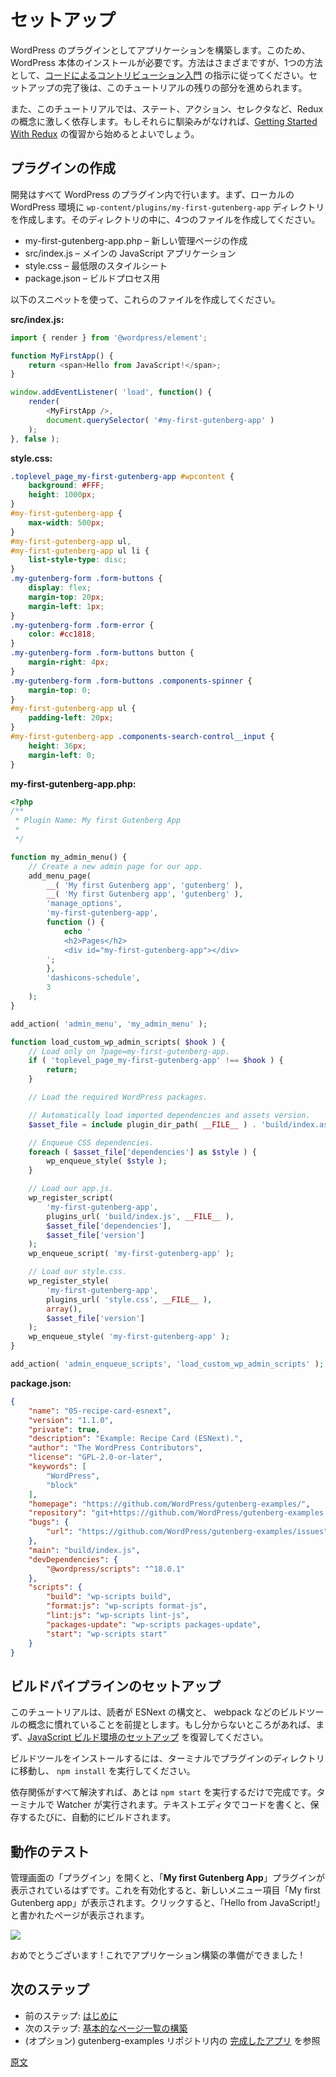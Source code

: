 <!--
# Setup
-->
# セットアップ

<!--
We will build the application as a WordPress plugin, which means you need to have WordPress itself installed. One way to do this is by following the instructions on the [Getting Started](/docs/contributors/code/getting-started-with-code-contribution.md) page. Once your setup is complete, you can follow along with the rest of this tutorial.
-->
WordPress のプラグインとしてアプリケーションを構築します。このため、WordPress 本体のインストールが必要です。方法はさまざまですが、1つの方法として、[コードによるコントリビューション入門](https://ja.wordpress.org/team/handbook/block-editor/contributors/code/getting-started-with-code-contribution) の指示に従ってください。セットアップの完了後は、このチュートリアルの残りの部分を進められます。

<!--
Also, this tutorial will lean heavily on Redux concepts such as state, actions, and selectors. If you are not familiar with them, you may want to start by reviewing [Getting Started With Redux](https://redux.js.org/introduction/getting-started).
-->
また、このチュートリアルでは、ステート、アクション、セレクタなど、Redux の概念に激しく依存します。もしそれらに馴染みがなければ、[Getting Started With Redux](https://redux.js.org/introduction/getting-started) の復習から始めるとよいでしょう。

<!--
## Creating a plugin
-->
## プラグインの作成

<!--
We'll do all the development inside of a WordPress plugin. Let's start by creating a `wp-content/plugins/my-first-gutenberg-app` directory in your local WordPress environment. We will need to create three files inside that directory:
-->
開発はすべて WordPress のプラグイン内で行います。まず、ローカルの WordPress 環境に `wp-content/plugins/my-first-gutenberg-app` ディレクトリを作成します。そのディレクトリの中に、4つのファイルを作成してください。

<!--
* my-first-gutenberg-app.php – to create a new admin page
* src/index.js – for our JavaScript application
* style.css – for the minimal stylesheet
* package.json – for the build process
-->
* my-first-gutenberg-app.php – 新しい管理ページの作成
* src/index.js – メインの JavaScript アプリケーション
* style.css – 最低限のスタイルシート
* package.json – ビルドプロセス用

<!--
Go ahead and create these files using the following snippets:
-->
以下のスニペットを使って、これらのファイルを作成してください。

**src/index.js:**

```js
import { render } from '@wordpress/element';

function MyFirstApp() {
	return <span>Hello from JavaScript!</span>;
}

window.addEventListener( 'load', function() {
	render(
		<MyFirstApp />,
		document.querySelector( '#my-first-gutenberg-app' )
	);
}, false );
```

**style.css:**
```css
.toplevel_page_my-first-gutenberg-app #wpcontent {
	background: #FFF;
	height: 1000px;
}
#my-first-gutenberg-app {
	max-width: 500px;
}
#my-first-gutenberg-app ul,
#my-first-gutenberg-app ul li {
	list-style-type: disc;
}
.my-gutenberg-form .form-buttons {
	display: flex;
	margin-top: 20px;
	margin-left: 1px;
}
.my-gutenberg-form .form-error {
	color: #cc1818;
}
.my-gutenberg-form .form-buttons button {
	margin-right: 4px;
}
.my-gutenberg-form .form-buttons .components-spinner {
	margin-top: 0;
}
#my-first-gutenberg-app ul {
	padding-left: 20px;
}
#my-first-gutenberg-app .components-search-control__input {
	height: 36px;
	margin-left: 0;
}
```

**my-first-gutenberg-app.php:**

```php
<?php
/**
 * Plugin Name: My first Gutenberg App
 *
 */

function my_admin_menu() {
	// Create a new admin page for our app.
	add_menu_page(
		__( 'My first Gutenberg app', 'gutenberg' ),
		__( 'My first Gutenberg app', 'gutenberg' ),
		'manage_options',
		'my-first-gutenberg-app',
		function () {
			echo '
			<h2>Pages</h2>
			<div id="my-first-gutenberg-app"></div>
		';
		},
		'dashicons-schedule',
		3
	);
}

add_action( 'admin_menu', 'my_admin_menu' );

function load_custom_wp_admin_scripts( $hook ) {
	// Load only on ?page=my-first-gutenberg-app.
	if ( 'toplevel_page_my-first-gutenberg-app' !== $hook ) {
		return;
	}

	// Load the required WordPress packages.

	// Automatically load imported dependencies and assets version.
	$asset_file = include plugin_dir_path( __FILE__ ) . 'build/index.asset.php';

	// Enqueue CSS dependencies.
	foreach ( $asset_file['dependencies'] as $style ) {
		wp_enqueue_style( $style );
	}

	// Load our app.js.
	wp_register_script(
		'my-first-gutenberg-app',
		plugins_url( 'build/index.js', __FILE__ ),
		$asset_file['dependencies'],
		$asset_file['version']
	);
	wp_enqueue_script( 'my-first-gutenberg-app' );

	// Load our style.css.
	wp_register_style(
		'my-first-gutenberg-app',
		plugins_url( 'style.css', __FILE__ ),
		array(),
		$asset_file['version']
	);
	wp_enqueue_style( 'my-first-gutenberg-app' );
}

add_action( 'admin_enqueue_scripts', 'load_custom_wp_admin_scripts' );
```

**package.json:**

```json
{
	"name": "05-recipe-card-esnext",
	"version": "1.1.0",
	"private": true,
	"description": "Example: Recipe Card (ESNext).",
	"author": "The WordPress Contributors",
	"license": "GPL-2.0-or-later",
	"keywords": [
		"WordPress",
		"block"
	],
	"homepage": "https://github.com/WordPress/gutenberg-examples/",
	"repository": "git+https://github.com/WordPress/gutenberg-examples.git",
	"bugs": {
		"url": "https://github.com/WordPress/gutenberg-examples/issues"
	},
	"main": "build/index.js",
	"devDependencies": {
		"@wordpress/scripts": "^18.0.1"
	},
	"scripts": {
		"build": "wp-scripts build",
		"format:js": "wp-scripts format-js",
		"lint:js": "wp-scripts lint-js",
		"packages-update": "wp-scripts packages-update",
		"start": "wp-scripts start"
	}
}
```

<!--
## Setting up the build pipeline
-->
## ビルドパイプラインのセットアップ

<!--
This tutorial will proceed assuming the reader is familiar with ESNext syntax and the concept of build tools (like webpack). If that sounds confusing, you may want to review the [Getting started with JavaScript Build Setup](/how-to-guides/javascript/js-build-setup.md) first.
-->
このチュートリアルは、読者が ESNext の構文と、 webpack などのビルドツールの概念に慣れていることを前提とします。もし分からないところがあれば、まず、[JavaScript ビルド環境のセットアップ](https://ja.wordpress.org/team/handbook/block-editor/how-to-guides/javascript/js-build-setup/) を復習してください。

<!--
To install the build tool, navigate to the plugin directory using your terminal and run `npm install`.
-->
ビルドツールをインストールするには、ターミナルでプラグインのディレクトリに移動し、 `npm install` を実行してください。

<!--
Once all the dependencies are in place, all that's left is to run `npm start` and voila! A watcher will run in the terminal. You can then edit away in your text editor; after each save, it will automatically build.
-->
依存関係がすべて解決すれば、あとは `npm start` を実行するだけで完成です。ターミナルで Watcher が実行されます。テキストエディタでコードを書くと、保存するたびに、自動的にビルドされます。

<!--
## Testing if it worked
-->
## 動作のテスト

<!--
If you now go to the Plugins page, you should see a plugin called **My first Gutenberg App**. Go ahead and activate it. A new menu item labeled _My first Gutenberg app_ should show up. Once you click it, you will see a page that says _Hello from JavaScript!_:
-->
管理画面の「プラグイン」を開くと、「**My first Gutenberg App**」プラグインが表示されているはずです。これを有効化すると、新しいメニュー項目「My first Gutenberg app」が表示されます。クリックすると、「Hello from JavaScript!」と書かれたページが表示されます。

<!--
![](/docs/how-to-guides/data-basics/media/setup/hello-from-js.jpg)
-->
![](https://raw.githubusercontent.com/WordPress/gutenberg/HEAD/docs/how-to-guides/data-basics/media/setup/hello-from-js.jpg)

<!--
Congratulations! You are now ready to start building the app!
-->
おめでとうございます ! これでアプリケーション構築の準備ができました !

<!--
## What's next?
-->
## 次のステップ

<!--
* Previous part: [Introduction](/docs/how-to-guides/data-basics/README.md)
* Next part: [Building a basic list of pages](/docs/how-to-guides/data-basics/2-building-a-list-of-pages.md)
* (optional) Review the [finished app](https://github.com/WordPress/gutenberg-examples/tree/trunk/09-code-data-basics-esnext) in the gutenberg-examples repository
-->
* 前のステップ: [はじめに](https://ja.wordpress.org/team/handbook/block-editor/how-to-guides/data-basics/)
* 次のステップ: [基本的なページ一覧の構築](https://ja.wordpress.org/team/handbook/block-editor/how-to-guides/data-basics/2-building-a-list-of-pages)
* (オプション) gutenberg-examples リポジトリ内の [完成したアプリ](https://github.com/WordPress/gutenberg-examples/tree/trunk/09-code-data-basics-esnext) を参照

[原文](https://github.com/WordPress/gutenberg/blob/trunk/docs/how-to-guides/data-basics/1-data-basics-setup.md)